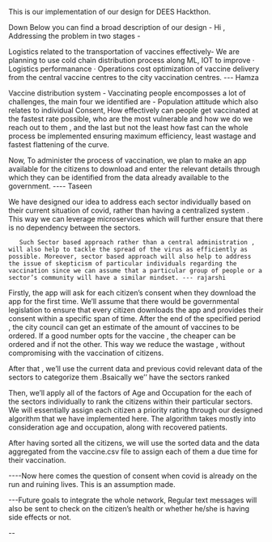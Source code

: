 This is our implementation of our design for DEES Hackthon. 

Down Below you can find a broad description of our design -
Hi ,
Addressing the problem in two stages -

Logistics related to the transportation of vaccines effectively-
We are planning to use cold chain distribution process along ML, IOT to improve
·         Logistics performanance
·         Operations cost optimization 
of vaccine delivery from the central vaccine centres to the city vaccination centres. 
--- Hamza
 
Vaccine distribution system - Vaccinating people encomposses a lot of challenges, the main four we identified are -
Population attitude which also relates to individual Consent, How effectively can people get vaccinated at the fastest rate possible, who are the most vulnerable and how we do we reach out to them , and the last but not the least how fast can the whole process be implemented ensuring maximum efficiency, least wastage and fastest flattening of the curve. 
 
 
 Now, To administer the process of vaccination, we plan to make an app available for the citizens to download and enter the relevant details through which they can be identified from the data already available to the government. ---- Taseen
 
 
 
 We have designed our idea to address each sector individually based on their current situation of covid, rather than having a centralized system . This way we can leverage microservices which will further ensure that  there is no dependency between the sectors.    
	 
       Such Sector based approach rather than a central administration , will also help to tackle the spread of the virus as efficiently as possible. Moreover, sector based approach will also help to address the issue of skepticism of particular individuals regarding the vaccination since we can assume that a particular group of people or a sector’s community will have a similar mindset. --- rajarshi 
 
 
 
Firstly, the app will ask for each citizen’s consent when they download the app for the first time. We’ll assume that there would be governmental legislation to ensure that every citizen downloads the app and provides their consent within a specific span of time. After the end of the specified period , the city council can get an estimate of the amount of vaccines to be ordered. If a good number opts for the vaccine , the cheaper can be ordered and if not the other. This way we reduce the wastage , without compromising with the vaccination of citizens.
 
After that , we’ll use the current data and previous covid relevant data of the sectors to categorize them .Bsaically we’’ have the sectors ranked
 
Then, we’ll apply all of the factors of Age and Occupation  for the each of the sectors individually to rank the citizens within their particular sectors.
We will essentially assign each citizen a priority rating through our designed algorithm that we have implemented here. The algorithm takes mostly into consideration age and occupation, along with recovered patients. 
 
 
After having sorted all the citizens, we will use the sorted data and the data aggregated from the vaccine.csv file to assign each of them a due time for their vaccination. 
 
----Now here comes the question of consent when covid is already on the run and ruining lives. This is an assumption made.
 
---Future goals to integrate the whole network, 
Regular text messages will also be sent to check on the citizen’s health or whether he/she is having side effects or not. 
 
-- 

